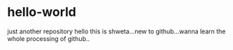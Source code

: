 # hello-world
just another repository
hello
this is shweta...new to github...wanna learn the whole processing of github.. 
